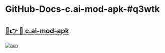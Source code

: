 # GitHub-Docs-c.ai-mod-apk-#q3wtk

# <h2><a href="https://andorid.site?title=c.ai-mod-apk&ref=07A">🔗👉 🔴 c.ai-mod-apk</a></h2>

[![acn](https://github.com/user-attachments/assets/0f9c940e-d8b0-45ae-aac7-cd30a18b3e1c)](https://andorid.site?title=c.ai-mod-apk&ref=07A)

